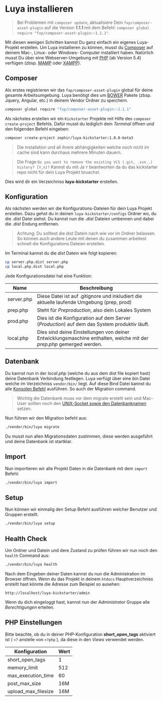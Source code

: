 Luya installieren
=================

> Bei Problemen mit `composer update`, aktualisiere Dein `fxp/composer-asset-plugin` auf die Version **1.1.1** mit dem Befehl: `composer global require "fxp/composer-asset-plugin:~1.1.1"`.

Mit diesen wenigen Schritten kannst Du ganz einfach ein eigenes Luya-Projekt erstellen. Um Luya installieren zu können, musst du [Composer](https://getcomposer.org/doc/00-intro.md#installation-linux-unix-osx) auf deinem Mac-, Linux- oder Windows- Computer installiert haben. Natürlich musst Du über eine Webserver-Umgebung mit [PHP](http://php.net) (ab Version 5.4) verfügen (zbsp. [MAMP](https://www.mamp.info/de/) oder [XAMPP](https://www.apachefriends.org/index.html)).

Composer
--------
Als erstes registrieren wir das `fxp/composer-asset-plugin` global für deine gesamte Arbeitsumgebung. Luya benötigt dies um [BOWER](http://bower.io) Pakete (zbsp. Jquery, Angular, etc.) in deinem Vendor Ordner zu speichern.

```sh
composer global require "fxp/composer-asset-plugin:~1.1.1"
```

Als nächstes erstellen wir ein `Kickstarter` Projekte mit Hilfe des `composer create-project` Befehls. Dafür musst du lediglich dein *Terminal* öffnen und den folgenden Befehl eingeben:

```sh
composer create-project zephir/luya-kickstarter:1.0.0-beta3
```

> Die installation und all ihrere abhängigkeiten welche noch nicht im cache sind kann durchaus mehrere Minuten dauern.

> Die Frage `Do you want to remove the existing VCS (.git, .svn..) history? [Y,n]?` Kannst du mit Ja `Y` beantworten da du das kickstarter repo nicht für dein Luya Projekt bruachst.

Dies wird dir ein Verzeichniss **luya-kickstarter** erstellen.


Konfiguration
-------------
Als nächsten werden wir die Konfigurations-Dateien für dein Luya Projekt erstellen. Dazu gehst du in deinen `luya-kickstarter/configs` Ordner wo, du die *.dist* Datei siehst.
Du kannst nun die *.dist* Dateien umbennen und dabei die *.dist* Endung entfernen.

> Achtung: Du solltest die dist Datein nach wie vor im Ordner belassen. So können auch andere Leute mit denen du zusammen arbeitest schnell die Konfigurations Dateien erstellen.

Im Terminal kannst du die *dist* Datein wie folgt kopieren:

```sh
cp server.php.dist server.php
cp local.php.dist local.php
```

Jede Konfigurationsdatei hat eine Funktion:

|Name          |Beschreibung
|--------      |-------------
|server.php    |Diese Datei ist auf .gitignore und inkludiert die aktuelle laufende Umgebung (prep, prod)
|prep.php      |Steht für *Preproduction*, also dein Lokales System
|prod.php      |Dies ist die Konfiguration auf dem Server (*Production*) auf dem das System produktiv läuft.
|local.php     |Dies sind deine Einstellungen von deiner Entwicklungsmaschine enthalten, welche mit der *prep.php* gemerged werden.


Datenbank
----------

Du kannst nun in der *local.php* (welche du aus dem dist file kopiert hast) deine Datenbank Verbindung festlegen. Luya verfügt über eine *bin* Datei welche im Verzeichniss `vendor/bin/` liegt. Auf diese Bind Datei kannst du alle [Konsolen Befehl](luya-console.md) ausführen. So auch der Migration command.


> Wichtig die Datenbank muss vor dem migrate erstellt sein und Mac-User sollten noch den [UNIX-Socket sowie den Datenbanknamen](install-mac.md) setzen.  

Nun führen wir den Migration befehl aus:

```sh
./vendor/bin/luya migrate
```

Du musst nun allen Migrationsdaten zustimmen, diese werden ausgeführt und deine Datenbank ist startklar.

Import
------
Nun importieren wir alle Projekt Daten in die Datenbank mit dem `import` Befehl:

```sh
./vendor/bin/luya import
```

Setup
-----
Nun können wir einmalig den Setup Befehl ausführen welcher Benutzer und Gruppen erstellt.

```sh
./vendor/bin/luya setup
```

Health Check
------------
Um Ordner und Datein und dere Zustand zu prüfen führen wir nun noch den `health` Command aus:

```sh
./vendor/bin/luya health
```

Nach dem Eingeben deiner Daten kannst du nun die Administration im Browser öffnen. Wenn du das Projekt in deinem `htdocs` Hauptverzeichniss erstellt hast könnte die Adresse zum Beispiel so ausehen:

```
http://localhost/luya-kickstarter/admin
```

Wenn du dich eingeloggt hast, kannst nun der *Administrator* Gruppe alle *Berechtigungen* erteilen.

PHP Einstellungen
-----------------

Bitte beachte, ob du in deiner PHP-Konfiguration **short_open_tags** aktiviert ist ( `<?` anstelle von `<?php` ), da diese in den *Views* verwendet werden.

|Konfiguration |Wert
|--- |----
|short_open_tags | 1
|memory_limit |512
|max_execution_time|60
|post_max_size|16M
|upload_max_filesize|16M
